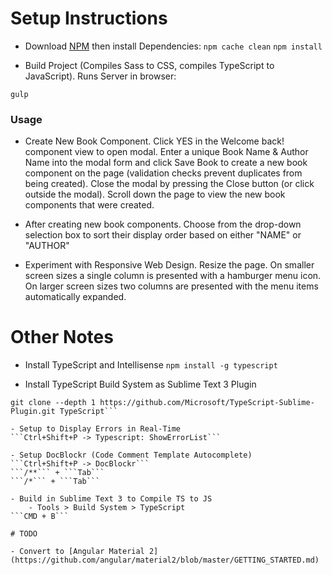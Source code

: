 # Setup Instructions

- Download [NPM](https://nodejs.org/en/) then install Dependencies:
```npm cache clean```
```npm install```

- Build Project (Compiles Sass to CSS, compiles TypeScript to JavaScript). Runs Server in browser:
```
gulp
```

### Usage

- Create New Book Component. Click YES in the Welcome back! component view to open modal. Enter a unique Book Name & Author Name into the modal form and click Save Book to create a new book component on the page (validation checks prevent duplicates from being created). Close the modal by pressing the Close button (or click outside the modal). Scroll down the page to view the new book components that were created.

- After creating new book components. Choose from the drop-down selection box to sort their display order based on either "NAME" or "AUTHOR"

- Experiment with Responsive Web Design. Resize the page. On smaller screen sizes a single column is presented with a hamburger menu icon. On larger screen sizes two columns are presented with the menu items automatically expanded.


# Other Notes

- Install TypeScript and Intellisense
```npm install -g typescript```

- Install TypeScript Build System as Sublime Text 3 Plugin
```cd "%APPDATA%\Sublime Text 3\Packages"  
git clone --depth 1 https://github.com/Microsoft/TypeScript-Sublime-Plugin.git TypeScript```

- Setup to Display Errors in Real-Time
```Ctrl+Shift+P -> Typescript: ShowErrorList```

- Setup DocBlockr (Code Comment Template Autocomplete)
```Ctrl+Shift+P -> DocBlockr```
```/**``` + ```Tab```
```/*``` + ```Tab```

- Build in Sublime Text 3 to Compile TS to JS
	- Tools > Build System > TypeScript
```CMD + B```

# TODO

- Convert to [Angular Material 2](https://github.com/angular/material2/blob/master/GETTING_STARTED.md)